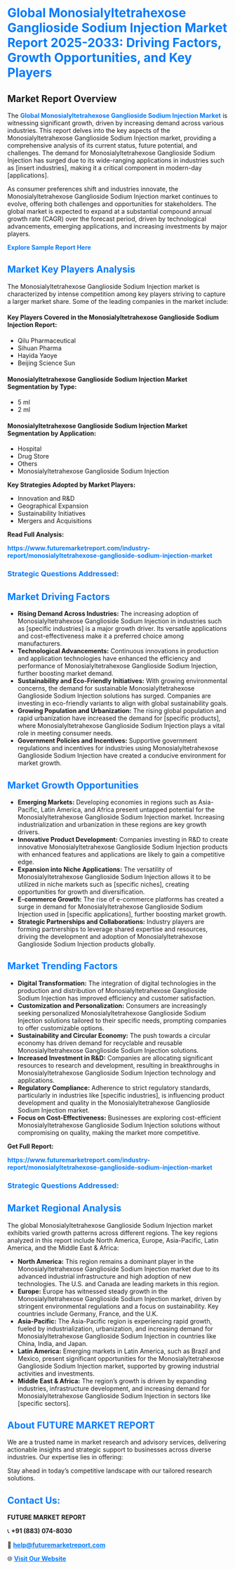 <h1 style="color: #007BFF;">Global Monosialyltetrahexose Ganglioside Sodium Injection Market Report 2025-2033: Driving Factors, Growth Opportunities, and Key Players</h1>

<section id="overview">
<h2>Market Report Overview</h2>
<p>The <a href="https://www.futuremarketreport.com/industry-report/monosialyltetrahexose-ganglioside-sodium-injection-market" style="color: #007BFF; text-decoration: none;"><strong>Global Monosialyltetrahexose Ganglioside Sodium Injection Market</strong></a> is witnessing significant growth, driven by increasing demand across various industries. This report delves into the key aspects of the Monosialyltetrahexose Ganglioside Sodium Injection market, providing a comprehensive analysis of its current status, future potential, and challenges. The demand for Monosialyltetrahexose Ganglioside Sodium Injection has surged due to its wide-ranging applications in industries such as [insert industries], making it a critical component in modern-day [applications].</p>
<p>As consumer preferences shift and industries innovate, the Monosialyltetrahexose Ganglioside Sodium Injection market continues to evolve, offering both challenges and opportunities for stakeholders. The global market is expected to expand at a substantial compound annual growth rate (CAGR) over the forecast period, driven by technological advancements, emerging applications, and increasing investments by major players.</p>
</section>

<section id="overview">
<p><a href="https://www.futuremarketreport.com/request-sample/reportId=125463" style="color: #007BFF; text-decoration: none;"><strong>Explore Sample Report Here</strong></a></p>
</section>

<section id="key-players">
<h2 style="color: #007BFF;">Market Key Players Analysis</h2>
<p>The Monosialyltetrahexose Ganglioside Sodium Injection market is characterized by intense competition among key players striving to capture a larger market share. Some of the leading companies in the market include:</p>
<h4>Key Players Covered in the Monosialyltetrahexose Ganglioside Sodium Injection Report:</h4>
<ul><li>Qilu Pharmaceutical</li><li>Sihuan Pharma</li><li>Hayida Yaoye</li><li>Beijing Science Sun</li></ul>
<h4>Monosialyltetrahexose Ganglioside Sodium Injection Market Segmentation by Type:</h4>
<ul><li>5 ml</li><li>2 ml</li></ul>

<h4>Monosialyltetrahexose Ganglioside Sodium Injection Market Segmentation by Application:</h4>
<ul><li>Hospital</li><li>Drug Store</li><li>Others</li><li>Monosialyltetrahexose Ganglioside Sodium Injection</li></ul>
<p><strong>Key Strategies Adopted by Market Players:</strong></p>
<ul>
<li>Innovation and R&D</li>
<li>Geographical Expansion</li>
<li>Sustainability Initiatives</li>
<li>Mergers and Acquisitions</li>
</ul>
</section>

<section>
<p><strong>Read Full Analysis: </strong></p><a href="https://www.futuremarketreport.com/industry-report/monosialyltetrahexose-ganglioside-sodium-injection-market" style="color: #007BFF; text-decoration: none;"><strong>https://www.futuremarketreport.com/industry-report/monosialyltetrahexose-ganglioside-sodium-injection-market</strong></a>
<h3 style="color: #007BFF;">Strategic Questions Addressed:</h3>
</section>

<section id="driving-factors">
<h2 style="color: #007BFF;">Market Driving Factors</h2>
<ul>
<li><strong>Rising Demand Across Industries:</strong> The increasing adoption of Monosialyltetrahexose Ganglioside Sodium Injection in industries such as [specific industries] is a major growth driver. Its versatile applications and cost-effectiveness make it a preferred choice among manufacturers.</li>
<li><strong>Technological Advancements:</strong> Continuous innovations in production and application technologies have enhanced the efficiency and performance of Monosialyltetrahexose Ganglioside Sodium Injection, further boosting market demand.</li>
<li><strong>Sustainability and Eco-Friendly Initiatives:</strong> With growing environmental concerns, the demand for sustainable Monosialyltetrahexose Ganglioside Sodium Injection solutions has surged. Companies are investing in eco-friendly variants to align with global sustainability goals.</li>
<li><strong>Growing Population and Urbanization:</strong> The rising global population and rapid urbanization have increased the demand for [specific products], where Monosialyltetrahexose Ganglioside Sodium Injection plays a vital role in meeting consumer needs.</li>
<li><strong>Government Policies and Incentives:</strong> Supportive government regulations and incentives for industries using Monosialyltetrahexose Ganglioside Sodium Injection have created a conducive environment for market growth.</li>
</ul>
</section>

<section id="growth-opportunities">
<h2 style="color: #007BFF;">Market Growth Opportunities</h2>
<ul>
<li><strong>Emerging Markets:</strong> Developing economies in regions such as Asia-Pacific, Latin America, and Africa present untapped potential for the Monosialyltetrahexose Ganglioside Sodium Injection market. Increasing industrialization and urbanization in these regions are key growth drivers.</li>
<li><strong>Innovative Product Development:</strong> Companies investing in R&D to create innovative Monosialyltetrahexose Ganglioside Sodium Injection products with enhanced features and applications are likely to gain a competitive edge.</li>
<li><strong>Expansion into Niche Applications:</strong> The versatility of Monosialyltetrahexose Ganglioside Sodium Injection allows it to be utilized in niche markets such as [specific niches], creating opportunities for growth and diversification.</li>
<li><strong>E-commerce Growth:</strong> The rise of e-commerce platforms has created a surge in demand for Monosialyltetrahexose Ganglioside Sodium Injection used in [specific applications], further boosting market growth.</li>
<li><strong>Strategic Partnerships and Collaborations:</strong> Industry players are forming partnerships to leverage shared expertise and resources, driving the development and adoption of Monosialyltetrahexose Ganglioside Sodium Injection products globally.</li>
</ul>
</section>

<section id="trending-factors">
<h2 style="color: #007BFF;">Market Trending Factors</h2>
<ul>
<li><strong>Digital Transformation:</strong> The integration of digital technologies in the production and distribution of Monosialyltetrahexose Ganglioside Sodium Injection has improved efficiency and customer satisfaction.</li>
<li><strong>Customization and Personalization:</strong> Consumers are increasingly seeking personalized Monosialyltetrahexose Ganglioside Sodium Injection solutions tailored to their specific needs, prompting companies to offer customizable options.</li>
<li><strong>Sustainability and Circular Economy:</strong> The push towards a circular economy has driven demand for recyclable and reusable Monosialyltetrahexose Ganglioside Sodium Injection solutions.</li>
<li><strong>Increased Investment in R&D:</strong> Companies are allocating significant resources to research and development, resulting in breakthroughs in Monosialyltetrahexose Ganglioside Sodium Injection technology and applications.</li>
<li><strong>Regulatory Compliance:</strong> Adherence to strict regulatory standards, particularly in industries like [specific industries], is influencing product development and quality in the Monosialyltetrahexose Ganglioside Sodium Injection market.</li>
<li><strong>Focus on Cost-Effectiveness:</strong> Businesses are exploring cost-efficient Monosialyltetrahexose Ganglioside Sodium Injection solutions without compromising on quality, making the market more competitive.</li>
</ul>
</section>

<section>
<p><strong>Get Full Report: </strong></p><a href="https://www.futuremarketreport.com/industry-report/monosialyltetrahexose-ganglioside-sodium-injection-market" style="color: #007BFF; text-decoration: none;"><strong>https://www.futuremarketreport.com/industry-report/monosialyltetrahexose-ganglioside-sodium-injection-market</strong></a>
<h3 style="color: #007BFF;">Strategic Questions Addressed:</h3>
</section>


<section id="regional-analysis">
<h2 style="color: #007BFF;">Market Regional Analysis</h2>
<p>The global Monosialyltetrahexose Ganglioside Sodium Injection market exhibits varied growth patterns across different regions. The key regions analyzed in this report include North America, Europe, Asia-Pacific, Latin America, and the Middle East & Africa:</p>
<ul>
<li><strong>North America:</strong> This region remains a dominant player in the Monosialyltetrahexose Ganglioside Sodium Injection market due to its advanced industrial infrastructure and high adoption of new technologies. The U.S. and Canada are leading markets in this region.</li>
<li><strong>Europe:</strong> Europe has witnessed steady growth in the Monosialyltetrahexose Ganglioside Sodium Injection market, driven by stringent environmental regulations and a focus on sustainability. Key countries include Germany, France, and the U.K.</li>
<li><strong>Asia-Pacific:</strong> The Asia-Pacific region is experiencing rapid growth, fueled by industrialization, urbanization, and increasing demand for Monosialyltetrahexose Ganglioside Sodium Injection in countries like China, India, and Japan.</li>
<li><strong>Latin America:</strong> Emerging markets in Latin America, such as Brazil and Mexico, present significant opportunities for the Monosialyltetrahexose Ganglioside Sodium Injection market, supported by growing industrial activities and investments.</li>
<li><strong>Middle East & Africa:</strong> The region’s growth is driven by expanding industries, infrastructure development, and increasing demand for Monosialyltetrahexose Ganglioside Sodium Injection in sectors like [specific sectors].</li>
</ul>
</section>

<footer>
<h2 style="color: #007BFF;">About FUTURE MARKET REPORT</h2>
<p>We are a trusted name in market research and advisory services, delivering actionable insights and strategic support to businesses across diverse industries. Our expertise lies in offering:</p>

<p>Stay ahead in today’s competitive landscape with our tailored research solutions.</p>

<h2 style="color: #007BFF;">Contact Us:</h2>
<p><strong>FUTURE MARKET REPORT</strong></p>
<p>📞 <strong>+91 (883) 074-8030</strong></p>
<p>📧 <strong><a href="mailto:help@futuremarketreport.com" style="color: #007BFF;">help@futuremarketreport.com</a></strong></p>
<p>🌐 <strong><a href="https://www.futuremarketreport.com/" style="color: #007BFF;">Visit Our Website</a></strong></p>
</footer>